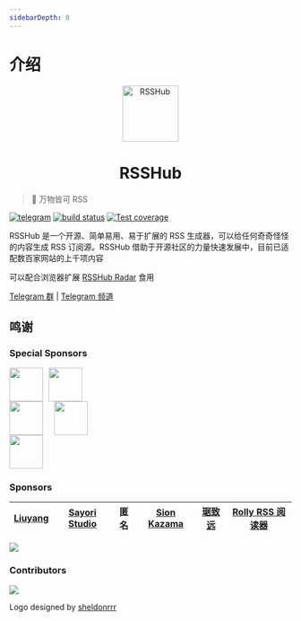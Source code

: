 ```yaml
---
sidebarDepth: 0
---
```


# 介绍

<p align="center" class="logo-img">
    <img src="/logo.png" alt="RSSHub" width="100">
</p>
<h1 align="center" class="logo-text">RSSHub</h1>

> 🍰 万物皆可 RSS

[![telegram](https://img.shields.io/badge/chat-telegram-brightgreen.svg?style=flat-square)](https://t.me/rsshub)
[![build status](https://img.shields.io/travis/DIYgod/RSSHub/master.svg?style=flat-square)](https://travis-ci.org/DIYgod/RSSHub)
[![Test coverage](https://img.shields.io/codecov/c/github/DIYgod/RSSHub.svg?style=flat-square)](https://codecov.io/github/DIYgod/RSSHub?branch=master)

RSSHub 是一个开源、简单易用、易于扩展的 RSS 生成器，可以给任何奇奇怪怪的内容生成 RSS 订阅源。RSSHub 借助于开源社区的力量快速发展中，目前已适配数百家网站的上千项内容

可以配合浏览器扩展 [RSSHub Radar](https://github.com/DIYgod/RSSHub-Radar) 食用

[Telegram 群](https://t.me/rsshub) | [Telegram 频道](https://t.me/awesomeRSSHub)

## 鸣谢

### Special Sponsors

<a href="https://rixcloud.app/rsshub" target="_blank"><img height="60px" src="https://cn-south-17-rsshub-16857749.oss.dogecdn.com/rixcloud.png"></a><a href="https://kzfeed.com/?from=rsshub" target="_blank" style="margin-left: 10px;"><img height="60px" src="https://cn-south-17-rsshub-16857749.oss.dogecdn.com/kuaizhi.png"></a>
<br>
<a href="https://angelia.codeeer.com" target="_blank" style="margin-top: 15px;"><img height="60px" src="https://cn-south-17-rsshub-16857749.oss.dogecdn.com/angelia.png"></a><a href="https://mianbaoduo.com" target="_blank" style="margin-top: 15px; margin-left: 20px;"><img height="60px" src="https://cn-south-17-rsshub-16857749.oss.dogecdn.com/mianbaoduo.jpg"></a>
<br>
<a href="https://lizhi.io/store" target="_blank" style="margin-top: 15px;"><img height="60px" src="https://cn-south-17-rsshub-16857749.oss.dogecdn.com/lizhi.jpg"></a>

### Sponsors

| [Liuyang](https://github.com/lingllting) | [Sayori Studio](https://t.me/SayoriStudio) | 匿名 | [Sion Kazama](https://blog.sion.moe) | [琚致远](https://www.shaoyaoju.org/) | [Rolly RSS 阅读器](https://www.coolapk.com/apk/239500) |
| :--------------------------------------: | :----------------------------------------: | :--: | :----------------------------------: | :----------------------------------: | :----------------------------------------------------: |


[![](https://opencollective.com/static/images/become_sponsor.svg)](/support/)

### Contributors

[![](https://opencollective.com/RSSHub/contributors.svg?width=740)](https://github.com/DIYgod/RSSHub/graphs/contributors)

Logo designed by [sheldonrrr](https://dribbble.com/sheldonrrr)
